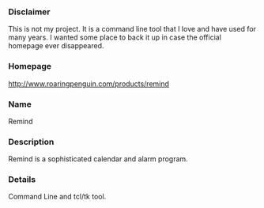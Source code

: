 ### Disclaimer
This is not my project.  It is a command line tool that I love and have used
for many years.  I wanted some place to back it up in case the official
homepage ever disappeared.

### Homepage
http://www.roaringpenguin.com/products/remind

### Name
Remind

### Description
Remind is a sophisticated calendar and alarm program.

### Details
Command Line and tcl/tk tool.
